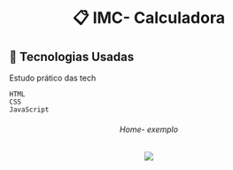 <h1 align="center">
     📋 IMC- Calculadora 
</h12>



## :rocket: Tecnologias Usadas
Estudo prático das tech
```
HTML
CSS
JavaScript
```

<h6 align="center">   Home- exemplo</h6>

<p align="center">
  <img max-width="auto" height="auto"  src="https://user-images.githubusercontent.com/46323667/133540534-714db2c1-0cee-400c-beb7-d287978083ca.png">

